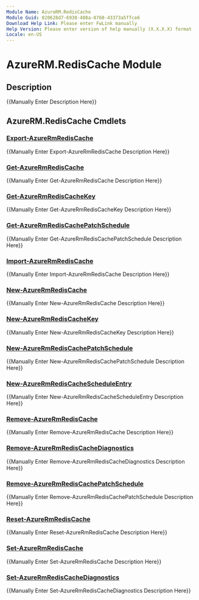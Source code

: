 ```yaml
---
Module Name: AzureRM.RedisCache
Module Guid: 820628d7-6938-488a-8760-43373a5ffce6
Download Help Link: Please enter FwLink manually
Help Version: Please enter version of help manually (X.X.X.X) format
Locale: en-US
---
```


# AzureRM.RedisCache Module
## Description
{{Manually Enter Description Here}}

## AzureRM.RedisCache Cmdlets
### [Export-AzureRmRedisCache](Export-AzureRmRedisCache.md)
{{Manually Enter Export-AzureRmRedisCache Description Here}}

### [Get-AzureRmRedisCache](Get-AzureRmRedisCache.md)
{{Manually Enter Get-AzureRmRedisCache Description Here}}

### [Get-AzureRmRedisCacheKey](Get-AzureRmRedisCacheKey.md)
{{Manually Enter Get-AzureRmRedisCacheKey Description Here}}

### [Get-AzureRmRedisCachePatchSchedule](Get-AzureRmRedisCachePatchSchedule.md)
{{Manually Enter Get-AzureRmRedisCachePatchSchedule Description Here}}

### [Import-AzureRmRedisCache](Import-AzureRmRedisCache.md)
{{Manually Enter Import-AzureRmRedisCache Description Here}}

### [New-AzureRmRedisCache](New-AzureRmRedisCache.md)
{{Manually Enter New-AzureRmRedisCache Description Here}}

### [New-AzureRmRedisCacheKey](New-AzureRmRedisCacheKey.md)
{{Manually Enter New-AzureRmRedisCacheKey Description Here}}

### [New-AzureRmRedisCachePatchSchedule](New-AzureRmRedisCachePatchSchedule.md)
{{Manually Enter New-AzureRmRedisCachePatchSchedule Description Here}}

### [New-AzureRmRedisCacheScheduleEntry](New-AzureRmRedisCacheScheduleEntry.md)
{{Manually Enter New-AzureRmRedisCacheScheduleEntry Description Here}}

### [Remove-AzureRmRedisCache](Remove-AzureRmRedisCache.md)
{{Manually Enter Remove-AzureRmRedisCache Description Here}}

### [Remove-AzureRmRedisCacheDiagnostics](Remove-AzureRmRedisCacheDiagnostics.md)
{{Manually Enter Remove-AzureRmRedisCacheDiagnostics Description Here}}

### [Remove-AzureRmRedisCachePatchSchedule](Remove-AzureRmRedisCachePatchSchedule.md)
{{Manually Enter Remove-AzureRmRedisCachePatchSchedule Description Here}}

### [Reset-AzureRmRedisCache](Reset-AzureRmRedisCache.md)
{{Manually Enter Reset-AzureRmRedisCache Description Here}}

### [Set-AzureRmRedisCache](Set-AzureRmRedisCache.md)
{{Manually Enter Set-AzureRmRedisCache Description Here}}

### [Set-AzureRmRedisCacheDiagnostics](Set-AzureRmRedisCacheDiagnostics.md)
{{Manually Enter Set-AzureRmRedisCacheDiagnostics Description Here}}


